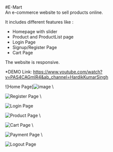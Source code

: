 #E-Mart\
An e-commerce website to sell products online.

It includes different features like :

* Homepage with slider
* Product and ProductList page
* Login Page
* Signup/Register Page
* Cart Page


The website is responsive.

*DEMO Link: https://www.youtube.com/watch?v=PAS4CAGmIR4&ab_channel=HardikKumarSingh


![Home Page]![image](https://github.com/Hardik-111/VIBE-Lane/assets/89783619/81b2d7b3-372a-4863-8817-fbad6179e3e7) \


![Register Page](https://user-images.githubusercontent.com/89783619/230702642-46b63df1-014d-46ed-a9c0-669499531c86.jpg) \


![Login Page](https://user-images.githubusercontent.com/89783619/230702644-756aacbc-5e6f-4300-871d-8a9826a7f1d2.jpg)


![Product Page](https://github.com/Hardik-111/VIBE-Lane/assets/89783619/fa80bdba-c119-4713-8f9f-9f05f173a9fa) \


![Cart Page](https://github.com/Hardik-111/VIBE-Lane/assets/89783619/4f90da51-e205-4895-b4d5-ce57c0609527) \

![Payment Page](https://github.com/Hardik-111/VIBE-Lane/assets/89783619/521ffd01-8bdd-4050-b464-295c9d888368) \

![Logout Page](https://github.com/Hardik-111/VIBE-Lane/assets/89783619/b11b281e-efec-4051-a644-9d68dacdb2ba)




